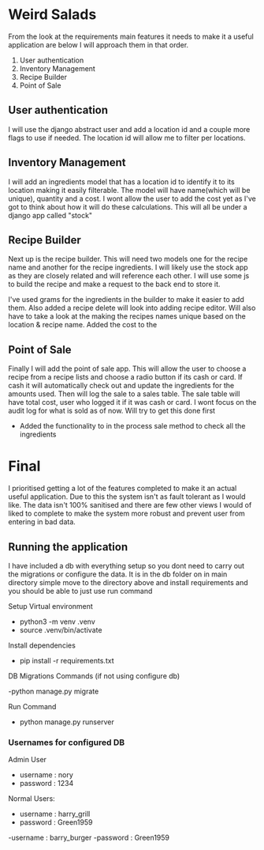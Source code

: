 # Weird Salads

From the look at the requirements main features it needs to make it a useful application are below I will approach them in that order. 


1. User authentication
2. Inventory Management 
3. Recipe Builder
4. Point of Sale 


## User authentication

I will use the django abstract user and add a location id and a couple more flags to use if needed. The location id will allow me to filter per locations. 

## Inventory Management 

I will add an ingredients model that has a location id to identify it to its location making it easily filterable. The model will have name(which will be unique), quantity and a cost. I wont allow the user to add the cost yet as I've got to think about how it will do these calculations. This will all be under a django app called "stock"

## Recipe Builder

Next up is the recipe builder. This will need two models one for the recipe name and another for the recipe ingredients. I will likely use the stock app as they are closely related and will reference each other. I will use some js to build the recipe and make a request to the back end to store it. 

I've used grams for the ingredients in the builder to make it easier to add them. Also added a recipe delete will look into adding recipe editor. Will also have to take a look at the making the recipes names unique based on the location & recipe name. Added the cost to the 


## Point of Sale 

Finally I will add the point of sale app. This will allow the user to choose a recipe from a recipe lists and choose a radio button if its cash or card. If cash it will automatically check out and update the ingredients for the amounts used. Then will log the sale to a sales table. The sale table will have total cost, user who logged it if it was cash or card. I wont focus on the audit log for what is sold as of now. Will try to get this done first 

- Added the functionality to in the process sale method to check all the ingredients 

# Final 

I prioritised getting a lot of the features completed to make it an actual useful application. Due to this the system isn't as fault tolerant as I would like. The data isn't 100% sanitised and there are few other views I would of liked to complete to make the system more robust and prevent user from entering in bad data. 

## Running the application 

I have included a db with everything setup so you dont need to carry out the migrations or configure the data. It is in the db folder on in main directory simple move to the directory above and install requirements and you should be able to just use run command 


Setup Virtual environment 

- python3 -m venv .venv 
- source .venv/bin/activate

Install dependencies 

- pip install -r requirements.txt

DB Migrations Commands (if not using configure db)

-python manage.py migrate 

Run Command

- python manage.py runserver


### Usernames for configured DB

Admin User 
- username : nory
- password : 1234

Normal Users:

- username : harry_grill
- password : Green1959

-username : barry_burger
-password : Green1959
